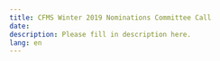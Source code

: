 ```yaml
---
title: CFMS Winter 2019 Nominations Committee Call
date:
description: Please fill in description here.
lang: en
---
```

